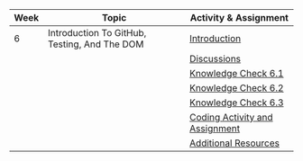 | Week | Topic                                        | Activity & Assignment          |
|------|----------------------------------------------|--------------------------------|
| 6    | Introduction To GitHub, Testing, And The DOM | [Introduction](./Introduction%20And%20Instructions.pdf)                  |
|      |                                              | [Discussions](https://classroom.google.com/c/NjE1MzM0ODAxMDIz/a/NjE1NjE3MDAwMTA3/details)                   |
|      |                                              | [Knowledge Check 6.1](https://docs.google.com/forms/d/e/1FAIpQLSfa72b-ulHVZZQdSqS1rjk49E32eHbJqCUmrjiUKtGD6xGMNA/viewform)            |
|      |                                              | [Knowledge Check 6.2](https://docs.google.com/forms/d/e/1FAIpQLScD8PGpT0va9cKnicBGTYNCuE0318q-ZY5YpRgnG-JyjBnPIQ/viewform)            |
|      |                                              | [Knowledge Check 6.3](https://docs.google.com/forms/d/e/1FAIpQLSdXBn61QjHGURUH7eqPprJkh_CMd14mp_AgORO1K5rqN0aVCQ/viewform)            |
|      |                                              | [Coding Activity and Assignment]() |
|      |                                              | [Additional Resources](./Additional%20Resources.pdf)           |
